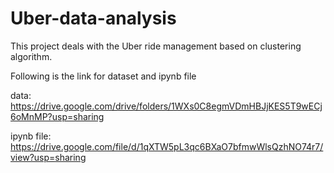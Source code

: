 # Uber-data-analysis
This project deals with the Uber ride management based on clustering algorithm.

Following is the link for dataset and ipynb file

 data: https://drive.google.com/drive/folders/1WXs0C8egmVDmHBJjKES5T9wECj6oMnMP?usp=sharing
 
 ipynb file: https://drive.google.com/file/d/1qXTW5pL3qc6BXaO7bfmwWlsQzhNO74r7/view?usp=sharing
